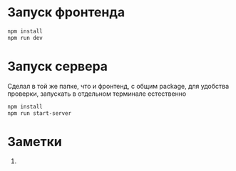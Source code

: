 # Запуск фронтенда

```bash
npm install
npm run dev
```

# Запуск сервера

Сделал в той же папке, что и фронтенд, с общим package, для удобства проверки, запускать в отдельном терминале естественно

```bash
npm install
npm run start-server
```

# Заметки

1.
